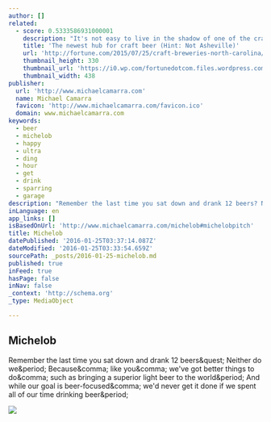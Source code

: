 ```yaml
---
author: []
related:
  - score: 0.5333586931000001
    description: "It's not easy to live in the shadow of one of the craft beer capitals of America. Asheville, N.C. is widely recognized as one of the hotspots of craft - arguably the hotspot in the Southeast. But 128 miles to the east, the state's business hub and biggest city is starting to build a reputation of its own."
    title: 'The newest hub for craft beer (Hint: Not Asheville)'
    url: 'http://fortune.com/2015/07/25/craft-breweries-north-carolina/'
    thumbnail_height: 330
    thumbnail_url: 'https://i0.wp.com/fortunedotcom.files.wordpress.com/2015/07/charlotte-beer.jpeg?fit=440%2C330&quality=80&strip'
    thumbnail_width: 438
publisher:
  url: 'http://www.michaelcamarra.com'
  name: Michael Camarra
  favicon: 'http://www.michaelcamarra.com/favicon.ico'
  domain: www.michaelcamarra.com
keywords:
  - beer
  - michelob
  - happy
  - ultra
  - ding
  - hour
  - get
  - drink
  - sparring
  - garage
description: "Remember the last time you sat down and drank 12 beers? Neither do we. Because, like you, we've got better things to do, such as bringing a superior light beer to the world. And while our goal is beer-focused, we'd never get it done if we spent all of our time drinking beer."
inLanguage: en
app_links: []
isBasedOnUrl: 'http://www.michaelcamarra.com/michelob#michelobpitch'
title: Michelob
datePublished: '2016-01-25T03:37:14.087Z'
dateModified: '2016-01-25T03:33:54.659Z'
sourcePath: _posts/2016-01-25-michelob.md
published: true
inFeed: true
hasPage: false
inNav: false
_context: 'http://schema.org'
_type: MediaObject

---
```

<article style=""><h1>Michelob</h1><p>Remember the last time you sat down and drank 12 beers&amp;quest; Neither do we&amp;period; Because&amp;comma; like you&amp;comma; we've got better things to do&amp;comma; such as bringing a superior light beer to the world&amp;period; And while our goal is beer-focused&amp;comma; we'd never get it done if we spent all of our time drinking beer&amp;period;</p><img src="http://static1.squarespace.com/static/54dea7d5e4b045091b12175e/t/54e8f2fae4b08d8eee40ddda/1424552705174/Balance_Presentation_141204PM43.jpg" /></article>